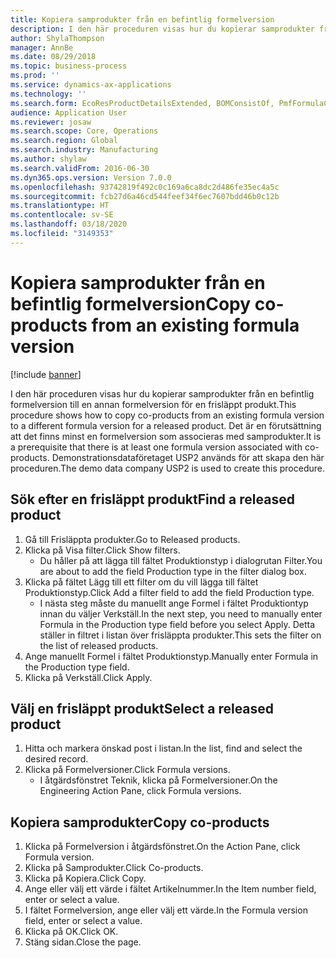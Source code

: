 ```yaml
---
title: Kopiera samprodukter från en befintlig formelversion
description: I den här proceduren visas hur du kopierar samprodukter från en befintlig formelversion till en annan formelversion för en frisläppt produkt.
author: ShylaThompson
manager: AnnBe
ms.date: 08/29/2018
ms.topic: business-process
ms.prod: ''
ms.service: dynamics-ax-applications
ms.technology: ''
ms.search.form: EcoResProductDetailsExtended, BOMConsistOf, PmfFormulaCoBy, BOMRouteCopyDialog
audience: Application User
ms.reviewer: josaw
ms.search.scope: Core, Operations
ms.search.region: Global
ms.search.industry: Manufacturing
ms.author: shylaw
ms.search.validFrom: 2016-06-30
ms.dyn365.ops.version: Version 7.0.0
ms.openlocfilehash: 93742819f492c0c169a6ca8dc2d486fe35ec4a5c
ms.sourcegitcommit: fcb27d6a46cd544feef34f6ec7607bdd46b0c12b
ms.translationtype: HT
ms.contentlocale: sv-SE
ms.lasthandoff: 03/18/2020
ms.locfileid: "3149353"
---
```

# <a name="copy-co-products-from-an-existing-formula-version"></a><span data-ttu-id="088b0-103">Kopiera samprodukter från en befintlig formelversion</span><span class="sxs-lookup"><span data-stu-id="088b0-103">Copy co-products from an existing formula version</span></span>

[!include [banner](../../includes/banner.md)]

<span data-ttu-id="088b0-104">I den här proceduren visas hur du kopierar samprodukter från en befintlig formelversion till en annan formelversion för en frisläppt produkt.</span><span class="sxs-lookup"><span data-stu-id="088b0-104">This procedure shows how to copy co-products from an existing formula version to a different formula version for a released product.</span></span> <span data-ttu-id="088b0-105">Det är en förutsättning att det finns minst en formelversion som associeras med samprodukter.</span><span class="sxs-lookup"><span data-stu-id="088b0-105">It is a prerequisite that there is at least one formula version associated with co-products.</span></span> <span data-ttu-id="088b0-106">Demonstrationsdataföretaget USP2 används för att skapa den här proceduren.</span><span class="sxs-lookup"><span data-stu-id="088b0-106">The demo data company USP2 is used to create this procedure.</span></span>


## <a name="find-a-released-product"></a><span data-ttu-id="088b0-107">Sök efter en frisläppt produkt</span><span class="sxs-lookup"><span data-stu-id="088b0-107">Find a released product</span></span>
1. <span data-ttu-id="088b0-108">Gå till Frisläppta produkter.</span><span class="sxs-lookup"><span data-stu-id="088b0-108">Go to Released products.</span></span>
2. <span data-ttu-id="088b0-109">Klicka på Visa filter.</span><span class="sxs-lookup"><span data-stu-id="088b0-109">Click Show filters.</span></span>
    * <span data-ttu-id="088b0-110">Du håller på att lägga till fältet Produktionstyp i dialogrutan Filter.</span><span class="sxs-lookup"><span data-stu-id="088b0-110">You are about to add the field Production type in the filter dialog box.</span></span>  
3. <span data-ttu-id="088b0-111">Klicka på fältet Lägg till ett filter om du vill lägga till fältet Produktionstyp.</span><span class="sxs-lookup"><span data-stu-id="088b0-111">Click Add a filter field to add the field Production type.</span></span>
    * <span data-ttu-id="088b0-112">I nästa steg måste du manuellt ange Formel i fältet Produktiontyp innan du väljer Verkställ.</span><span class="sxs-lookup"><span data-stu-id="088b0-112">In the next step, you need to manually enter Formula in the Production type field before you select Apply.</span></span> <span data-ttu-id="088b0-113">Detta ställer in filtret i listan över frisläppta produkter.</span><span class="sxs-lookup"><span data-stu-id="088b0-113">This sets the filter on the list of released products.</span></span>  
4. <span data-ttu-id="088b0-114">Ange manuellt Formel i fältet Produktionstyp.</span><span class="sxs-lookup"><span data-stu-id="088b0-114">Manually enter Formula in the Production type field.</span></span>
5. <span data-ttu-id="088b0-115">Klicka på Verkställ.</span><span class="sxs-lookup"><span data-stu-id="088b0-115">Click Apply.</span></span>

## <a name="select-a-released-product"></a><span data-ttu-id="088b0-116">Välj en frisläppt produkt</span><span class="sxs-lookup"><span data-stu-id="088b0-116">Select a released product</span></span>
1. <span data-ttu-id="088b0-117">Hitta och markera önskad post i listan.</span><span class="sxs-lookup"><span data-stu-id="088b0-117">In the list, find and select the desired record.</span></span>
2. <span data-ttu-id="088b0-118">Klicka på Formelversioner.</span><span class="sxs-lookup"><span data-stu-id="088b0-118">Click Formula versions.</span></span>
    * <span data-ttu-id="088b0-119">I åtgärdsfönstret Teknik, klicka på Formelversioner.</span><span class="sxs-lookup"><span data-stu-id="088b0-119">On the Engineering Action Pane, click Formula versions.</span></span>  

## <a name="copy-co-products"></a><span data-ttu-id="088b0-120">Kopiera samprodukter</span><span class="sxs-lookup"><span data-stu-id="088b0-120">Copy co-products</span></span>
1. <span data-ttu-id="088b0-121">Klicka på Formelversion i åtgärdsfönstret.</span><span class="sxs-lookup"><span data-stu-id="088b0-121">On the Action Pane, click Formula version.</span></span>
2. <span data-ttu-id="088b0-122">Klicka på Samprodukter.</span><span class="sxs-lookup"><span data-stu-id="088b0-122">Click Co-products.</span></span>
3. <span data-ttu-id="088b0-123">Klicka på Kopiera.</span><span class="sxs-lookup"><span data-stu-id="088b0-123">Click Copy.</span></span>
4. <span data-ttu-id="088b0-124">Ange eller välj ett värde i fältet Artikelnummer.</span><span class="sxs-lookup"><span data-stu-id="088b0-124">In the Item number field, enter or select a value.</span></span>
5. <span data-ttu-id="088b0-125">I fältet Formelversion, ange eller välj ett värde.</span><span class="sxs-lookup"><span data-stu-id="088b0-125">In the Formula version field, enter or select a value.</span></span>
6. <span data-ttu-id="088b0-126">Klicka på OK.</span><span class="sxs-lookup"><span data-stu-id="088b0-126">Click OK.</span></span>
7. <span data-ttu-id="088b0-127">Stäng sidan.</span><span class="sxs-lookup"><span data-stu-id="088b0-127">Close the page.</span></span>

